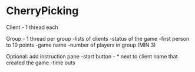 # CherryPicking

Client - 1 thread each

Group - 1 thread per group
  -lists of clients
  -status of the game
  -first person to 10 points
  -game name
  -number of players in group (MIN 3)
  
Optional: add instruction pane
  -start button - * next to client name that created the game
  -time outs

